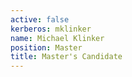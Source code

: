```yaml
---
active: false
kerberos: mklinker
name: Michael Klinker
position: Master
title: Master's Candidate
---
```

